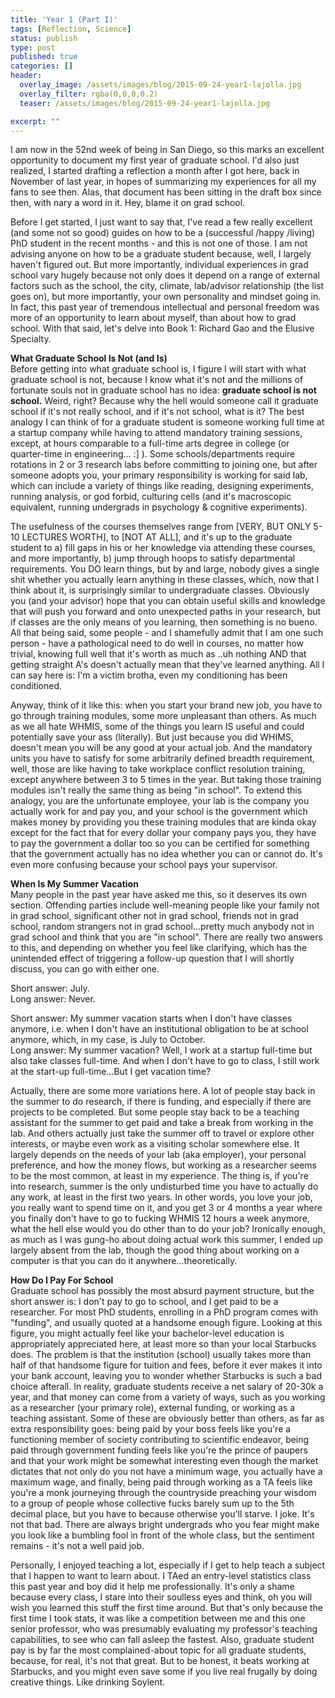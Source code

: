 ```yaml
---
title: 'Year 1 (Part I)'
tags: [Reflection, Science]
status: publish
type: post
published: true
categories: []
header:
  overlay_image: /assets/images/blog/2015-09-24-year1-lajolla.jpg
  overlay_filter: rgba(0,0,0,0.2)
  teaser: /assets/images/blog/2015-09-24-year1-lajolla.jpg

excerpt: ""
---
```

I am now in the 52nd week of being in San Diego, so this marks an excellent
opportunity to document my first year of graduate school. I'd also just
realized, I started drafting a reflection a month after I got here, back in
November of last year, in hopes of summarizing my experiences for all my fans
to see then. Alas, that document has been sitting in the draft box since then,
with nary a word in it. Hey, blame it on grad school.

Before I get started, I just want to say that, I've read a few really
excellent (and some not so good) guides on how to be a (successful /happy
/living) PhD student in the recent months - and this is not one of those. I am
not advising anyone on how to be a graduate student because, well, I largely
haven't figured out. But more importantly, individual experiences in grad
school vary hugely because not only does it depend on a range of external
factors such as the school, the city, climate, lab/advisor relationship (the
list goes on), but more importantly, your own personality and mindset going
in. In fact, this past year of tremendous intellectual and personal freedom
was more of an opportunity to learn about myself, than about how to grad
school. With that said, let's delve into Book 1: Richard Gao and the Elusive
Specialty.

**What Graduate School Is Not (and Is)**  
Before getting into what graduate school is, I figure I will start with what
graduate school is not, because I know what it's not and the millions of
fortunate souls not in graduate school has no idea: **graduate school is not
school.** Weird, right? Because why the hell would someone call it graduate
school if it's not really school, and if it's not school, what is it? The best
analogy I can think of for a graduate student is someone working full time at
a startup company while having to attend mandatory training sessions, except,
at hours comparable to a full-time arts degree in college (or quarter-time in
engineering... :] ). Some schools/departments require rotations in 2 or 3
research labs before committing to joining one, but after someone adopts you,
your primary responsibility is working for said lab, which can include a
variety of things like reading, designing experiments, running analysis, or
god forbid, culturing cells (and it's macroscopic equivalent, running
undergrads in psychology & cognitive experiments).

The usefulness of the courses themselves range from [VERY, BUT ONLY 5-10
LECTURES WORTH], to [NOT AT ALL], and it's up to the graduate student to a)
fill gaps in his or her knowledge via attending these courses, and more
importantly, b) jump through hoops to satisfy departmental requirements. You
DO learn things, but by and large, nobody gives a single shit whether you
actually learn anything in these classes, which, now that I think about it, is
surprisingly similar to undergraduate classes. Obviously you (and your
advisor) hope that you can obtain useful skills and knowledge that will push
you forward and onto unexpected paths in your research, but if classes are the
only means of you learning, then something is no bueno. All that being said,
some people - and I shamefully admit that I am one such person - have a
pathological need to do well in courses, no matter how trivial, knowing full
well that it's worth as much as ..uh nothing AND that getting straight A's
doesn't actually mean that they've learned anything. All I can say here is:
I'm a victim brotha, even my conditioning has been conditioned.

Anyway, think of it like this: when you start your brand new job, you have to
go through training modules, some more unpleasant than others. As much as we
all hate WHMIS, some of the things you learn IS useful and could potentially
save your ass (literally). But just because you did WHIMS, doesn't mean you
will be any good at your actual job. And the mandatory units you have to
satisfy for some arbitrarily defined breadth requirement, well, those are like
having to take workplace conflict resolution training, except anywhere between
3 to 5 times in the year. But taking those training modules isn't really the
same thing as being "in school". To extend this analogy, you are the
unfortunate employee, your lab is the company you actually work for and pay
you, and your school is the government which makes money by providing you
these training modules that are kinda okay except for the fact that for every
dollar your company pays you, they have to pay the government a dollar too so
you can be certified for something that the government actually has no idea
whether you can or cannot do. It's even more confusing because your school
pays your supervisor.

**When Is My Summer Vacation**  
Many people in the past year have asked me this, so it deserves its own
section. Offending parties include well-meaning people like your family not in
grad school, significant other not in grad school, friends not in grad school,
random strangers not in grad school...pretty much anybody not in grad school
and think that you are "in school". There are really two answers to this, and
depending on whether you feel like clarifying, which has the unintended effect
of triggering a follow-up question that I will shortly discuss, you can go
with either one.

Short answer: July.  
Long answer: Never.

Short answer: My summer vacation starts when I don't have classes anymore,
i.e. when I don't have an institutional obligation to be at school anymore,
which, in my case, is July to October.  
Long answer: My summer vacation? Well, I work at a startup full-time but also
take classes full-time. And when I don't have to go to class, I still work at
the start-up full-time...But I get vacation time?

Actually, there are some more variations here. A lot of people stay back in
the summer to do research, if there is funding, and especially if there are
projects to be completed. But some people stay back to be a teaching assistant
for the summer to get paid and take a break from working in the lab. And
others actually just take the summer off to travel or explore other interests,
or maybe even work as a visiting scholar somewhere else. It largely depends on
the needs of your lab (aka employer), your personal preference, and how the
money flows, but working as a researcher seems to be the most common, at least
in my experience. The thing is, if you're into research, summer is the only
undisturbed time you have to actually do any work, at least in the first two
years. In other words, you love your job, you really want to spend time on it,
and you get 3 or 4 months a year where you finally don't have to go to fucking
WHMIS 12 hours a week anymore, what the hell else would you do other than to
do your job? Ironically enough, as much as I was gung-ho about doing actual
work this summer, I ended up largely absent from the lab, though the good
thing about working on a computer is that you can do it
anywhere...theoretically.

**How Do I Pay For School**  
Graduate school has possibly the most absurd payment structure, but the short
answer is: I don't pay to go to school, and I get paid to be a researcher. For
most PhD students, enrolling in a PhD program comes with "funding", and
usually quoted at a handsome enough figure. Looking at this figure, you might
actually feel like your bachelor-level education is appropriately appreciated
here, at least more so than your local Starbucks does. The problem is that the
institution (school) usually takes more than half of that handsome figure for
tuition and fees, before it ever makes it into your bank account, leaving you
to wonder whether Starbucks is such a bad choice afterall. In reality,
graduate students receive a net salary of 20-30k a year, and that money can
come from a variety of ways, such as you working as a researcher (your primary
role), external funding, or working as a teaching assistant. Some of these are
obviously better than others, as far as extra responsibility goes: being paid
by your boss feels like you're a functioning member of society contributing to
scientific endeavor, being paid through government funding feels like you're
the prince of paupers and that your work might be somewhat interesting even
though the market dictates that not only do you not have a minimum wage, you
actually have a maximum wage, and finally, being paid through working as a TA
feels like you're a monk journeying through the countryside preaching your
wisdom to a group of people whose collective fucks barely sum up to the 5th
decimal place, but you have to because otherwise you'll starve. I joke. It's
not that bad. There are always bright undergrads who you fear might make you
look like a bumbling fool in front of the whole class, but the sentiment
remains - it's not a well paid job.

Personally, I enjoyed teaching a lot, especially if I get to help teach a
subject that I happen to want to learn about. I TAed an entry-level statistics
class this past year and boy did it help me professionally. It's only a shame
because every class, I stare into their soulless eyes and think, oh you will
wish you learned this stuff the first time around. But that's only because the
first time I took stats, it was like a competition between me and this one
senior professor, who was presumably evaluating my professor's teaching
capabilities, to see who can fall asleep the fastest. Also, graduate student
pay is by far the most complained-about topic for all graduate students,
because, for real, it's not that great. But to be honest, it beats working at
Starbucks, and you might even save some if you live real frugally by doing
creative things. Like drinking Soylent.
